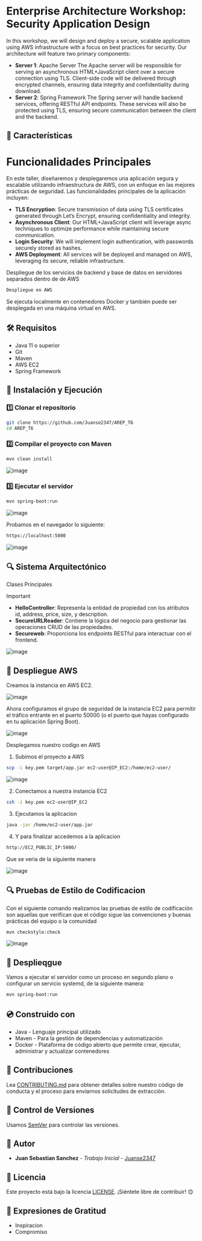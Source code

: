 # Enterprise Architecture Workshop: Security Application Design

In this workshop, we will design and deploy a secure, scalable application using AWS infrastructure with a focus on best practices for security. Our architecture will feature two primary components:

- **Server 1**: Apache Server
  The Apache server will be responsible for serving an asynchronous HTML+JavaScript client over a secure connection using TLS. Client-side code will be delivered through encrypted channels, ensuring data integrity and confidentiality during download.
- **Server 2**: Spring Framework
  The Spring server will handle backend services, offering RESTful API endpoints. These services will also be protected using TLS, ensuring secure communication between the client and the backend.


## 📌 Características


# Funcionalidades Principales

En este taller, diseñaremos y desplegaremos una aplicación segura y escalable utilizando infraestructura de AWS, con un enfoque en las mejores prácticas de seguridad. Las funcionalidades principales de la aplicación incluyen:


- **TLS Encryption**: Secure transmission of data using TLS certificates generated through Let’s Encrypt, ensuring confidentiality and integrity.
- **Asynchronous Client**: Our HTML+JavaScript client will leverage async techniques to optimize performance while maintaining secure communication.
- **Login Security**: We will implement login authentication, with passwords securely stored as hashes.
- **AWS Deployment**: All services will be deployed and managed on AWS, leveraging its secure, reliable infrastructure.

Despliegue de los servicios de backend y base de datos en servidores separados dentro de de AWS
  
```bash
Despliegue en AWS
```

Se ejecuta localmente en contenedores Docker y también puede ser desplegada en una máquina virtual en AWS.


## 🛠️ Requisitos
- Java 11 o superior
- Git
- Maven
- AWS EC2
- Spring Framework



## 🚀 Instalación y Ejecución
### 1️⃣ Clonar el repositorio
```bash
git clone https://github.com/Juanse2347/AREP_T6
cd AREP_T6
```

### 2️⃣ Compilar el proyecto con Maven
```bash
mvn clean install
```

![image](https://github.com/user-attachments/assets/2755aea0-a8ef-488d-9d1a-54eb748878a1)



### 3️⃣ Ejecutar el servidor 

```bash
mvn spring-boot:run
```

![image](https://github.com/user-attachments/assets/6c7fafa7-4cb3-4ff1-b947-8fc43a8faa7d)


Probamos en el navegador lo siguiente:

```bash
https://localhost:5000
```


![image](https://github.com/user-attachments/assets/d2d9c003-4126-4db8-987b-f9b9d96cb7ea)


## 🔍 Sistema Arquitectónico 

Clases Principales

> [!IMPORTANT]
>  - **HelloController**: Representa la entidad de propiedad con los atributos id, address, price, size, y description.
>  - **SecureURLReader**: Contiene la lógica del negocio para gestionar las operaciones CRUD de las propiedades.
>  - **Secureweb**: Proporciona los endpoints RESTful para interactuar con el frontend.


![image](https://github.com/user-attachments/assets/17c1bbfb-18e4-4341-a457-6738dcf3472f)



## 🚀 Despliegue AWS

Creamos la instancia en AWS EC2.

![image](https://github.com/user-attachments/assets/235034e2-76fb-4234-aa50-fb34a714b1f4)


Ahora configuramos el grupo de seguridad de la instancia EC2 para permitir el tráfico entrante en el puerto 50000 (o el puerto que hayas configurado en tu aplicación Spring Boot).


![image](https://github.com/user-attachments/assets/520a5553-1dc2-4a30-9930-c02f078a3a10)


Desplegamos nuestro codigo en AWS

1. Subimos el proyecto a AWS

```bash
scp -i key.pem target/app.jar ec2-user@IP_EC2:/home/ec2-user/
```

![image](https://github.com/user-attachments/assets/1fcd2f17-f047-4315-81a2-94ea82c06c18)


2. Conectamos a nuestra instancia EC2

```bash
ssh -i key.pem ec2-user@IP_EC2
```

3. Ejecutamos la aplicacion 

```bash
java -jar /home/ec2-user/app.jar
```

4. Y para finalizar accedemos a la aplicacion

```bash
http://EC2_PUBLIC_IP:5000/
```

Que se veria de la siguiente manera

![image](https://github.com/user-attachments/assets/a438e938-a59a-4055-9781-2b6102e5eeae)


## 🔍 Pruebas de Estilo de Codificacion ##

Con el siguiente comando realizamos las pruebas de estilo de codificación son aquellas que verifican que el código sigue las convenciones y buenas prácticas del equipo o la comunidad

```bash
mvn checkstyle:check
```

![Image](https://github.com/user-attachments/assets/6c5a4c16-9c71-463d-9629-59f5c976213a)


## :office: Desplieqgue ##

Vamos a ejecutar el servidor como un proceso en segundo plano o configurar un servicio systemd, de la siguiente manera:

```bash
mvn spring-boot:run
```

## :cd: Construido con ## 

 - Java - Lenguaje principal utilizado
 - Maven - Para la gestión de dependencias y automatización
 - Docker - Plataforma de código abierto que permite crear, ejecutar, administrar y actualizar contenedores


## :busts_in_silhouette: Contribuciones ##

Lea [CONTRIBUTING.md](https://gist.github.com/PurpleBooth/b24679402957c63ec426) para obtener detalles sobre nuestro código de conducta y el proceso para enviarnos solicitudes de extracción.

## :school_satchel: Control de Versiones ##

Usamos [SemVer](http://semver.org/) para controlar las versiones.

## :bust_in_silhouette: Autor ##

* **Juan Sebastian Sanchez** - *Trabajo Inicial* - [Juanse2347](https://github.com/Juanse2347)


## 📄 Licencia
Este proyecto está bajo la licencia [LICENSE](LICENSE). ¡Siéntete libre de contribuir! 😊


## :wave: Expresiones de Gratitud ##

- Inspiracion
- Compromiso


